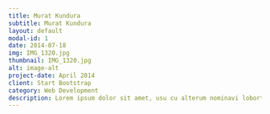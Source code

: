```yaml
---
title: Murat Kundura
subtitle: Murat Kundura
layout: default
modal-id: 1
date: 2014-07-18
img: IMG_1320.jpg
thumbnail: IMG_1320.jpg
alt: image-alt
project-date: April 2014
client: Start Bootstrap
category: Web Development
description: Lorem ipsum dolor sit amet, usu cu alterum nominavi lobortis. At duo novum diceret. Tantas apeirian vix et, usu sanctus postulant inciderint ut, populo diceret necessitatibus in vim. Cu eum dicam feugiat noluisse.
---
```

